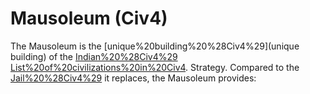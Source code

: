 # Mausoleum (Civ4)

The Mausoleum is the [unique%20building%20%28Civ4%29](unique building) of the [Indian%20%28Civ4%29](Indian) [List%20of%20civilizations%20in%20Civ4](civilization).
Strategy.
Compared to the [Jail%20%28Civ4%29](Jail) it replaces, the Mausoleum provides: